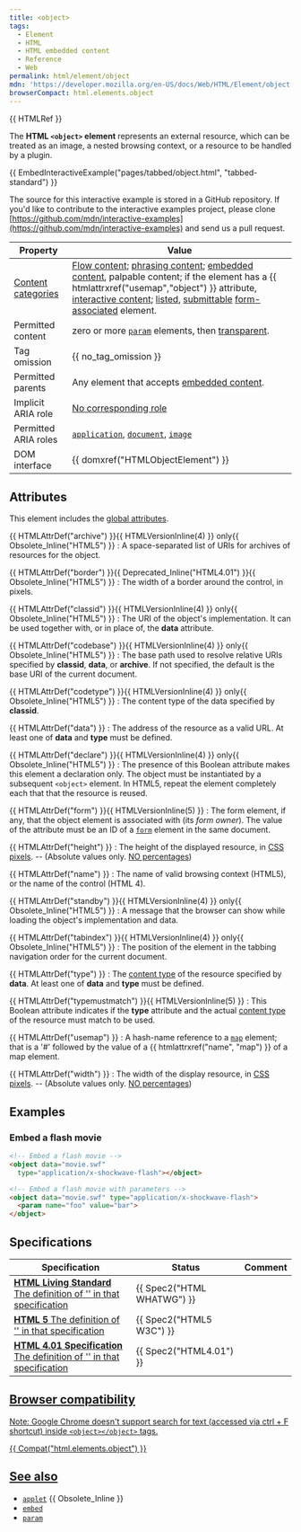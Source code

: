 ```yaml
---
title: <object>
tags:
  - Element
  - HTML
  - HTML embedded content
  - Reference
  - Web
permalink: html/element/object
mdn: 'https://developer.mozilla.org/en-US/docs/Web/HTML/Element/object'
browserCompact: html.elements.object
---
```

{{ HTMLRef }}

The **HTML `<object>` element** represents an external resource, which can be treated as an image, a nested browsing context, or a resource to be handled by a plugin.

{{ EmbedInteractiveExample("pages/tabbed/object.html", "tabbed-standard") }}

The source for this interactive example is stored in a GitHub repository. If you'd like to contribute to the interactive examples project, please clone [https://github.com/mdn/interactive-examples](https://github.com/mdn/interactive-examples) and send us a pull request.

| Property | Value |
| --- | --- |
| [Content categories](/html/content_categories) | [Flow content](/html/content_categories#flow_content); [phrasing content](/html/content_categories#phrasing_content); [embedded content](/html/content_categories#embedded_content), palpable content; if the element has a {{ htmlattrxref("usemap","object") }} attribute, [interactive content](/html/content_categories#interactive_content); [listed](/html/content_categories#form_listed), [submittable](/html/content_categories#form_submittable) [form-associated](/html/content_categories#form-associated_content) element. |
| Permitted content | zero or more [`param`](/html/element/param/) elements, then [transparent](/html/content_categories#transparent_content_model). |
| Tag omission | {{ no_tag_omission }} |
| Permitted parents | Any element that accepts [embedded content](/html/content_categories#embedded_content). |
| Implicit ARIA role | [No corresponding role](https://www.w3.org/TR/html-aria/#dfn-no-corresponding-role) |
| Permitted ARIA roles | [`application`](https://w3c.github.io/aria/#application), [`document`](https://w3c.github.io/aria/#document), [`image`](https://w3c.github.io/aria/#image) |
| DOM interface | {{ domxref("HTMLObjectElement") }} |

## Attributes

This element includes the [global attributes](/html/global_attributes).

{{ HTMLAttrDef("archive") }}{{ HTMLVersionInline(4) }} only{{ Obsolete_Inline("HTML5") }}
: A space-separated list of URIs for archives of resources for the object.

{{ HTMLAttrDef("border") }}{{ Deprecated_Inline("HTML4.01") }}{{ Obsolete_Inline("HTML5") }}
: The width of a border around the control, in pixels.

{{ HTMLAttrDef("classid") }}{{ HTMLVersionInline(4) }} only{{ Obsolete_Inline("HTML5") }}
: The URI of the object's implementation. It can be used together with, or in place of, the **data** attribute.

{{ HTMLAttrDef("codebase") }}{{ HTMLVersionInline(4) }} only{{ Obsolete_Inline("HTML5") }}
: The base path used to resolve relative URIs specified by **classid**, **data**, or **archive**. If not specified, the default is the base URI of the current document.

{{ HTMLAttrDef("codetype") }}{{ HTMLVersionInline(4) }} only{{ Obsolete_Inline("HTML5") }}
: The content type of the data specified by **classid**.

{{ HTMLAttrDef("data") }}
: The address of the resource as a valid URL. At least one of **data** and **type** must be defined.

{{ HTMLAttrDef("declare") }}{{ HTMLVersionInline(4) }} only{{ Obsolete_Inline("HTML5") }}
: The presence of this Boolean attribute makes this element a declaration only. The object must be instantiated by a subsequent `<object>` element. In HTML5, repeat the <object> element completely each that that the resource is reused.

{{ HTMLAttrDef("form") }}{{ HTMLVersionInline(5) }}
: The form element, if any, that the object element is associated with (its _form owner_). The value of the attribute must be an ID of a [`form`](/html/element/form/) element in the same document.

{{ HTMLAttrDef("height") }}
: The height of the displayed resource, in [CSS pixels](https://drafts.csswg.org/css-values/#px). -- (Absolute values only. [NO percentages](https://html.spec.whatwg.org/multipage/embedded-content.html#dimension-attributes))

{{ HTMLAttrDef("name") }}
: The name of valid browsing context (HTML5), or the name of the control (HTML 4).

{{ HTMLAttrDef("standby") }}{{ HTMLVersionInline(4) }} only{{ Obsolete_Inline("HTML5") }}
: A message that the browser can show while loading the object's implementation and data.

{{ HTMLAttrDef("tabindex") }}{{ HTMLVersionInline(4) }} only{{ Obsolete_Inline("HTML5") }}
: The position of the element in the tabbing navigation order for the current document.

{{ HTMLAttrDef("type") }}
: The [content type](/en-US/docs/Glossary/Content_type) of the resource specified by **data**. At least one of **data** and **type** must be defined.

{{ HTMLAttrDef("typemustmatch") }}{{ HTMLVersionInline(5) }}
: This Boolean attribute indicates if the **type** attribute and the actual [content type](/en-US/docs/Glossary/Content_type) of the resource must match to be used.

{{ HTMLAttrDef("usemap") }}
: A hash-name reference to a [`map`](/html/element/map/) element; that is a '#' followed by the value of a {{ htmlattrxref("name", "map") }} of a map element.

{{ HTMLAttrDef("width") }}
: The width of the display resource, in [CSS pixels](https://drafts.csswg.org/css-values/#px). -- (Absolute values only. [NO percentages](https://html.spec.whatwg.org/multipage/embedded-content.html#dimension-attributes))

## Examples

### Embed a flash movie

```html
<!-- Embed a flash movie -->
<object data="movie.swf"
  type="application/x-shockwave-flash"></object>

<!-- Embed a flash movie with parameters -->
<object data="movie.swf" type="application/x-shockwave-flash">
  <param name="foo" value="bar">
</object>

```

## Specifications

| Specification | Status | Comment |
| --- | --- | --- |
| [**HTML Living Standard** The definition of '<object>' in that specification](https://html.spec.whatwg.org/multipage/embedded-content.html#the-object-element) | {{ Spec2("HTML WHATWG") }} |  |
| [**HTML 5** The definition of '<object>' in that specification](https://www.w3.org/TR/html52/semantics-embedded-content.html#the-object-element) | {{ Spec2("HTML5 W3C") }} |  |
| [**HTML 4.01 Specification** The definition of '<object>' in that specification](https://www.w3.org/TR/html401/struct/objects.html#h-13.3) | {{ Spec2("HTML4.01") }} |  |

## Browser compatibility

Note: Google Chrome doesn't support search for text (accessed via ctrl + F shortcut) inside `<object></object>` tags.

{{ Compat("html.elements.object") }}

## See also

-   [`applet`](/html/element/applet/) {{ Obsolete_Inline }}
-   [`embed`](/html/element/embed/)
-   [`param`](/html/element/param/)